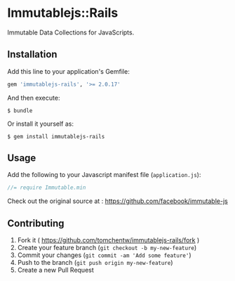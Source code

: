# Immutablejs::Rails

Immutable Data Collections for JavaScripts.

## Installation

Add this line to your application's Gemfile:

```ruby
gem 'immutablejs-rails', '>= 2.0.17'
```

And then execute:

    $ bundle

Or install it yourself as:

    $ gem install immutablejs-rails

## Usage

Add the following to your Javascript manifest file (`application.js`):

```javascript
//= require Immutable.min
```

Check out the original source at : https://github.com/facebook/immutable-js

## Contributing

1. Fork it ( https://github.com/tomchentw/immutablejs-rails/fork )
2. Create your feature branch (`git checkout -b my-new-feature`)
3. Commit your changes (`git commit -am 'Add some feature'`)
4. Push to the branch (`git push origin my-new-feature`)
5. Create a new Pull Request
